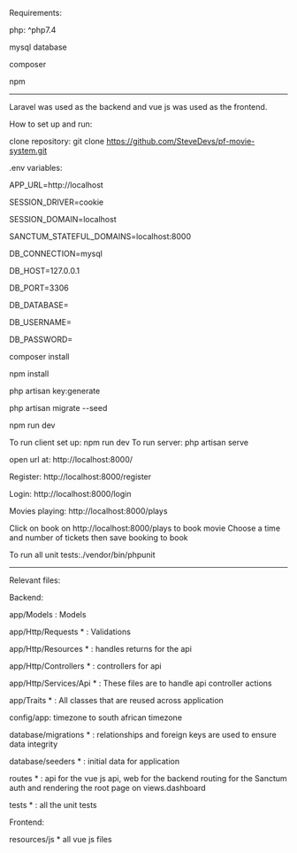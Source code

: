 Requirements:

php: ^php7.4

mysql database

composer

npm

---------------------------------------------------------------------
Laravel was used as the backend and vue js was used as the frontend.

How to set up and run:

clone repository: git clone https://github.com/SteveDevs/pf-movie-system.git

.env variables:

APP_URL=http://localhost

SESSION_DRIVER=cookie

SESSION_DOMAIN=localhost

SANCTUM_STATEFUL_DOMAINS=localhost:8000

DB_CONNECTION=mysql

DB_HOST=127.0.0.1

DB_PORT=3306

DB_DATABASE=

DB_USERNAME=

DB_PASSWORD=

composer install

npm install

php artisan key:generate

php artisan migrate --seed

npm run dev

To run client set up: npm run dev
To run server: php artisan serve

open url at: http://localhost:8000/

Register: http://localhost:8000/register

Login: http://localhost:8000/login

Movies playing: http://localhost:8000/plays

Click on book on http://localhost:8000/plays to book movie
Choose a time and number of tickets then save booking to book

To run all unit tests:./vendor/bin/phpunit

----------------------------------------------------------------------

Relevant files:

Backend:

app/Models : Models

app/Http/Requests * : Validations

app/Http/Resources * : handles returns for the api

app/Http/Controllers * : controllers for api

app/Http/Services/Api * : These files are to handle api controller actions

app/Traits * : All classes that are reused across application

config/app: timezone to south african timezone

database/migrations * : relationships and foreign keys are used to ensure data integrity

database/seeders * : initial data for application

routes * : api for the vue js api, web for the backend routing for the Sanctum auth and rendering the root page on views.dashboard

tests * : all the unit tests

Frontend:

resources/js * all vue js files




